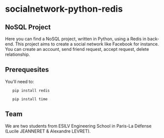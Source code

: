 # socialnetwork-python-redis

<h2>NoSQL Project</h2>
<p>Here you can find a NoSQL project, written in Python, using a Redis in back-end. This project aims to create a social network like Facebook for instance. You can create an account, send friend request, accept request, delete relationship.</p>

<h2>Prerequesites</h2>
You'll need to:<ul><code>pip install redis</code></ul><ul><code>pip install time</code></ul>

<h2>Team</h2>
<p>We are two students from ESILV Engineering School in Paris-La Défense (Lucile JEANNERET & Alexandre LEVRET).</p>
